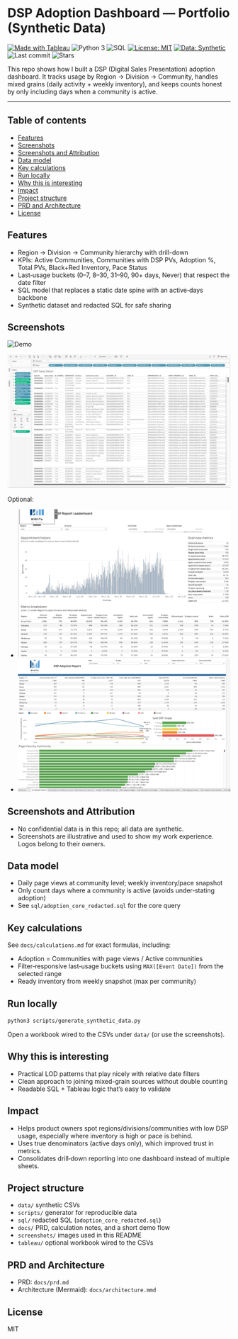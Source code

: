 # DSP Adoption Dashboard — Portfolio (Synthetic Data)

[![Made with Tableau](https://img.shields.io/badge/Made%20with-Tableau-1f74bf)](https://www.tableau.com/)
![Python 3](https://img.shields.io/badge/Python-3.x-3776AB?logo=python&logoColor=white)
![SQL](https://img.shields.io/badge/SQL-Snowflake-blue)
[![License: MIT](https://img.shields.io/badge/License-MIT-green.svg)](LICENSE)
[![Data: Synthetic](https://img.shields.io/badge/Data-Synthetic-blue)](#)
![Last commit](https://img.shields.io/github/last-commit/jrodr995/dsp-adoption-dashboard)
![Stars](https://img.shields.io/github/stars/jrodr995/dsp-adoption-dashboard?style=social)

This repo shows how I built a DSP (Digital Sales Presentation) adoption dashboard. It tracks usage by Region → Division → Community, handles mixed grains (daily activity + weekly inventory), and keeps counts honest by only including days when a community is active.

---

## Table of contents
- [Features](#features)
- [Screenshots](#screenshots)
- [Screenshots and Attribution](#screenshots-and-attribution)
- [Data model](#data-model)
- [Key calculations](#key-calculations)
- [Run locally](#run-locally)
- [Why this is interesting](#why-this-is-interesting)
- [Impact](#impact)
- [Project structure](#project-structure)
- [PRD and Architecture](#prd-and-architecture)
- [License](#license)

## Features
- Region → Division → Community hierarchy with drill-down
- KPIs: Active Communities, Communities with DSP PVs, Adoption %, Total PVs, Black+Red Inventory, Pace Status
- Last‑usage buckets (0–7, 8–30, 31–90, 90+ days, Never) that respect the date filter
- SQL model that replaces a static date spine with an active‑days backbone
- Synthetic dataset and redacted SQL for safe sharing

## Screenshots
![Demo](screenshots/demo.gif)

![DSP Adoption Report](screenshots/dsp_adoption_dashboard.png)

Optional:
- ![Appointments Leaderboard](screenshots/appointments_leaderboard.png)
- ![DSP Sales Detail](screenshots/dsp_sales_detail.png)

## Screenshots and Attribution
- No confidential data is in this repo; all data are synthetic.
- Screenshots are illustrative and used to show my work experience. Logos belong to their owners.

## Data model
- Daily page views at community level; weekly inventory/pace snapshot
- Only count days where a community is active (avoids under‑stating adoption)
- See `sql/adoption_core_redacted.sql` for the core query

## Key calculations
See `docs/calculations.md` for exact formulas, including:
- Adoption = Communities with page views / Active communities
- Filter‑responsive last‑usage buckets using `MAX([Event Date])` from the selected range
- Ready inventory from weekly snapshot (max per community)

## Run locally
```bash
python3 scripts/generate_synthetic_data.py
```
Open a workbook wired to the CSVs under `data/` (or use the screenshots).

## Why this is interesting
- Practical LOD patterns that play nicely with relative date filters
- Clean approach to joining mixed-grain sources without double counting
- Readable SQL + Tableau logic that’s easy to validate

## Impact
- Helps product owners spot regions/divisions/communities with low DSP usage, especially where inventory is high or pace is behind.
- Uses true denominators (active days only), which improved trust in metrics.
- Consolidates drill‑down reporting into one dashboard instead of multiple sheets.

## Project structure
- `data/` synthetic CSVs
- `scripts/` generator for reproducible data
- `sql/` redacted SQL (`adoption_core_redacted.sql`)
- `docs/` PRD, calculation notes, and a short demo flow
- `screenshots/` images used in this README
- `tableau/` optional workbook wired to the CSVs

## PRD and Architecture
- PRD: `docs/prd.md`
- Architecture (Mermaid): `docs/architecture.mmd`

## License
MIT
